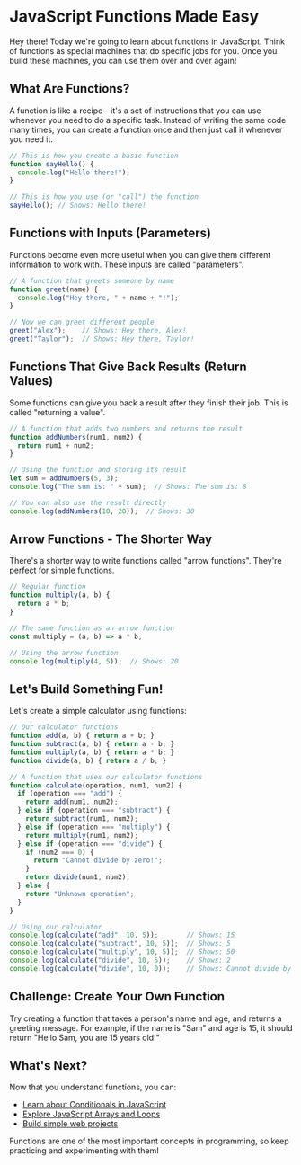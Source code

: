 # JavaScript Functions Made Easy

Hey there! Today we're going to learn about functions in JavaScript. Think of functions as special machines that do specific jobs for you. Once you build these machines, you can use them over and over again!

## What Are Functions?

A function is like a recipe - it's a set of instructions that you can use whenever you need to do a specific task. Instead of writing the same code many times, you can create a function once and then just call it whenever you need it.

```javascript
// This is how you create a basic function
function sayHello() {
  console.log("Hello there!");
}

// This is how you use (or "call") the function
sayHello(); // Shows: Hello there!
```

## Functions with Inputs (Parameters)

Functions become even more useful when you can give them different information to work with. These inputs are called "parameters".

```javascript
// A function that greets someone by name
function greet(name) {
  console.log("Hey there, " + name + "!");
}

// Now we can greet different people
greet("Alex");    // Shows: Hey there, Alex!
greet("Taylor");  // Shows: Hey there, Taylor!
```

## Functions That Give Back Results (Return Values)

Some functions can give you back a result after they finish their job. This is called "returning a value".

```javascript
// A function that adds two numbers and returns the result
function addNumbers(num1, num2) {
  return num1 + num2;
}

// Using the function and storing its result
let sum = addNumbers(5, 3);
console.log("The sum is: " + sum);  // Shows: The sum is: 8

// You can also use the result directly
console.log(addNumbers(10, 20));  // Shows: 30
```

## Arrow Functions - The Shorter Way

There's a shorter way to write functions called "arrow functions". They're perfect for simple functions.

```javascript
// Regular function
function multiply(a, b) {
  return a * b;
}

// The same function as an arrow function
const multiply = (a, b) => a * b;

// Using the arrow function
console.log(multiply(4, 5));  // Shows: 20
```

## Let's Build Something Fun!

Let's create a simple calculator using functions:

```javascript
// Our calculator functions
function add(a, b) { return a + b; }
function subtract(a, b) { return a - b; }
function multiply(a, b) { return a * b; }
function divide(a, b) { return a / b; }

// A function that uses our calculator functions
function calculate(operation, num1, num2) {
  if (operation === "add") {
    return add(num1, num2);
  } else if (operation === "subtract") {
    return subtract(num1, num2);
  } else if (operation === "multiply") {
    return multiply(num1, num2);
  } else if (operation === "divide") {
    if (num2 === 0) {
      return "Cannot divide by zero!";
    }
    return divide(num1, num2);
  } else {
    return "Unknown operation";
  }
}

// Using our calculator
console.log(calculate("add", 10, 5));       // Shows: 15
console.log(calculate("subtract", 10, 5));  // Shows: 5
console.log(calculate("multiply", 10, 5));  // Shows: 50
console.log(calculate("divide", 10, 5));    // Shows: 2
console.log(calculate("divide", 10, 0));    // Shows: Cannot divide by zero!
```

## Challenge: Create Your Own Function

Try creating a function that takes a person's name and age, and returns a greeting message. For example, if the name is "Sam" and age is 15, it should return "Hello Sam, you are 15 years old!"

## What's Next?

Now that you understand functions, you can:

- [Learn about Conditionals in JavaScript](/guide/javascript-conditionals)
- [Explore JavaScript Arrays and Loops](/guide/javascript-arrays-loops)
- [Build simple web projects](/guide/javascript-web-projects)

Functions are one of the most important concepts in programming, so keep practicing and experimenting with them!